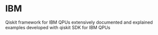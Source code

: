 # IBM
Qiskit framework  for IBM QPUs
extensively documented and explained examples developed with qiskit SDK for IBM QPUs
